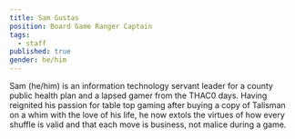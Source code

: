 ```yaml
---
title: Sam Gustas
position: Board Game Ranger Captain
tags:
  - staff
published: true
gender: he/him
---
```


Sam (he/him) is an information technology servant leader for a county public health plan and a lapsed gamer from the THAC0 days. Having reignited his passion for table top gaming after buying a copy of Talisman on a whim with the love of his life, he now extols the virtues of how every shuffle is valid and that each move is business, not malice during a game.
